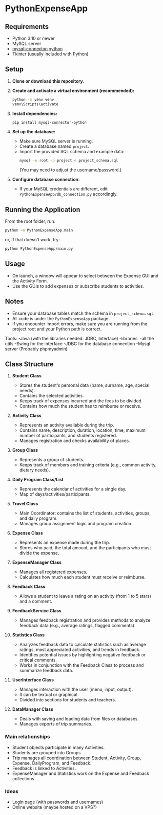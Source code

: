 # PythonExpenseApp

## Requirements

- Python 3.10 or newer
- MySQL server
- [mysql-connector-python](https://pypi.org/project/mysql-connector-python/)
- Tkinter (usually included with Python)

## Setup

1. **Clone or download this repository.**

2. **Create and activate a virtual environment (recommended):**
   ```sh
   python -m venv venv
   venv\Scripts\activate
   ```

3. **Install dependencies:**
   ```sh
   pip install mysql-connector-python
   ```

4. **Set up the database:**
   - Make sure MySQL server is running.
   - Create a database named `project`.
   - Import the provided SQL schema and example data:
     ```sh
     mysql -u root -p project < project_schema.sql
     ```
     (You may need to adjust the username/password.)

5. **Configure database connection:**
   - If your MySQL credentials are different, edit `PythonExpenseApp/db_connection.py` accordingly.

## Running the Application

From the root folder, run:
```sh
python -m PythonExpenseApp.main
```
or, if that doesn't work, try:
```sh
python PythonExpenseApp/main.py
```

## Usage

- On launch, a window will appear to select between the Expense GUI and the Activity Form.
- Use the GUIs to add expenses or subscribe students to activities.

## Notes

- Ensure your database tables match the schema in `project_schema.sql`.
- All code is under the `PythonExpenseApp` package.
- If you encounter import errors, make sure you are running from the project root and your Python path is correct.

Tools:
-Java (with the libraries needed: JDBC, Interface)
-libraries: -all the utils
            -Swing for the interface
            -JDBC for the database connection
-Mysql server (Probably phpmyadmin)

## Class Structure

1. **Student Class**
   - Stores the student's personal data (name, surname, age, special needs).
   - Contains the selected activities.
   - Keeps track of expenses incurred and the fees to be divided.
   - Contains how much the student has to reimburse or receive.

2. **Activity Class**
   - Represents an activity available during the trip.
   - Contains name, description, duration, location, time, maximum number of participants, and students registered.
   - Manages registration and checks availability of places.

3. **Group Class**
   - Represents a group of students.
   - Keeps track of members and training criteria (e.g., common activity, dietary needs).

4. **Daily Program Class/List**
   - Represents the calendar of activities for a single day.
   - Map of days/activities/participants.

5. **Travel Class**
   - Main Coordinator: contains the list of students, activities, groups, and daily program.
   - Manages group assignment logic and program creation.

6. **Expense Class**
   - Represents an expense made during the trip.
   - Stores who paid, the total amount, and the participants who must divide the expense.

7. **ExpenseManager Class**
   - Manages all registered expenses.
   - Calculates how much each student must receive or reimburse.

8. **Feedback Class**
   - Allows a student to leave a rating on an activity (from 1 to 5 stars) and a comment.

9. **FeedbackService Class**
   - Manages feedback registration and provides methods to analyze feedback data (e.g., average ratings, flagged comments).

10. **Statistics Class**
    - Analyzes feedback data to calculate statistics such as average ratings, most appreciated activities, and trends in feedback.
    - Identifies potential issues by highlighting negative feedback or critical comments.
    - Works in conjunction with the Feedback Class to process and summarize feedback data.

11. **UserInterface Class**
    - Manages interaction with the user (menu, input, output).
    - It can be textual or graphical.
    - Divided into sections for students and teachers.

12. **DataManager Class**
    - Deals with saving and loading data from files or databases.
    - Manages exports of trip summaries.

### Main relationships

- Student objects participate in many Activities.
- Students are grouped into Groups.
- Trip manages all coordination between Student, Activity, Group, Expense, DailyProgram, and Feedback.
- Feedback is linked to Activities.
- ExpenseManager and Statistics work on the Expense and Feedback collections.

### Ideas

- Login page (with passwords and usernames)
- Online website (maybe hosted on a VPS?)